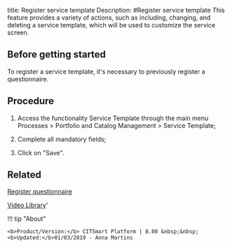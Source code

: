 title: Register service template
Description: 
#Register service template
This feature provides a variety of actions, such as including, changing, and deleting a service template, which will be used to customize the service screen.


Before getting started
--------------------------

To register a service template, it's necessary to previously register a
questionnaire.

Procedure
-------------

1.  Access the functionality Service Template through the main menu Processes \>
    Portfolio and Catalog Management \> Service Template;

2.  Complete all mandatory fields;

3.  Click on "Save".

Related
-----------

[Register questionnaire](/en-us/citsmart-esp-8/platform-administration/questionnaires/questionaires-management/register-questionnaire.html)


<i class='fa fa-youtube-play  fa-2x' style='color:#97ce17;vertical-align: middle;'> </i> [Video Library](https://www.youtube.com/playlist?list=PLB5qK2uzf2RPsG8HdkE7qEHB39yEI_T8y)'

!!! tip "About"

    <b>Product/Version:</b> CITSmart Platform | 8.00 &nbsp;&nbsp;
    <b>Updated:</b>01/03/2019 - Anna Martins
